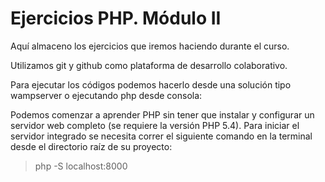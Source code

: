Ejercicios PHP. Módulo II
=============
Aquí almaceno los ejercicios que iremos haciendo durante el curso. 

Utilizamos git y github como plataforma de desarrollo colaborativo.

Para ejecutar los códigos podemos hacerlo desde una solución tipo wampserver o ejecutando php desde consola:

Podemos comenzar a aprender PHP sin tener que instalar y configurar un servidor web completo (se requiere la versión PHP 5.4). Para iniciar el servidor integrado se necesita correr el siguiente comando en la terminal desde el directorio raíz de su proyecto:

> php -S localhost:8000
